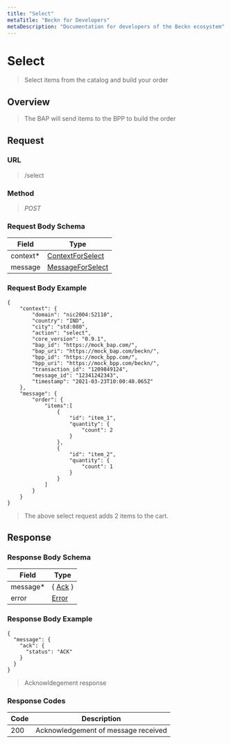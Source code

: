 ```yaml
---
title: "Select"
metaTitle: "Beckn for Developers"
metaDescription: "Documentation for developers of the Beckn ecosystem"
---
```


Select
===================

>   Select items from the catalog and build your order

Overview
--------

>   The BAP will send items to the BPP to build the order

Request
-------

### URL

>   /select

### Method

>  *POST*

### Request Body Schema

|**Field**|**Type**|
|---------|--------|
|context*|[ContextForSelect](/Core/Latest/02_Schemas/contextforselect)|
|message|[MessageForSelect](/Core/Latest/02_Schemas/messageforselect)|

### Request Body Example

```
{
    "context": {
        "domain": "nic2004:52110",
        "country": "IND",
        "city": "std:080",
        "action": "select",
        "core_version": "0.9.1",
        "bap_id": "https://mock_bap.com/",
        "bap_uri": "https://mock_bap.com/beckn/",
        "bpp_id": "https://mock_bpp.com/",
        "bpp_uri": "https://mock_bpp.com/beckn/",
        "transaction_id": "1209849124",
        "message_id": "12341242343",
        "timestamp": "2021-03-23T10:00:40.065Z"
    },
    "message": {
        "order": {
            "items":[
                {
                    "id": "item_1",
                    "quantity": {
                        "count": 2
                    }
                },
                {
                    "id": "item_2",
                    "quantity": {
                        "count": 1
                    }
                }
            ]
        }
    }
}
```

>   The above select request adds 2 items to the cart.

Response
--------

### Response Body Schema

|**Field**|**Type**|
|---------|--------|
|message*|{ [Ack](/Core/Latest/02_Schemas/ack) }|
|error| [Error](/Core/Latest/02_Schemas/error) |

### Response Body Example

```
{
  "message": {
    "ack": {
      "status": "ACK"
    }
  }
}
```

> Acknowldegement response

### Response Codes

| **Code**       | **Description** |
|----------------|-----------------|
| 200 | Acknowledgement of message received   |